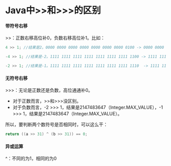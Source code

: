 # Java中>>和>>>的区别

#### 带符号右移

\>>：正数右移高位补0，负数右移高位补1。比如：

```java
4 >> 1; //结果是2。0000 0000 0000 0000 0000 0000 0000 0100 -> 0000 0000 0000 0000 0000 0000 0000 0010

-4 >> 1; //结果是-2。1111 1111 1111 1111 1111 1111 1111 1100 -> 1111 1111 1111 1111 1111 1111 1111 1110

-2 >> 1; //结果是-1。1111 1111 1111 1111 1111 1111 1111 1110  -> 1111 1111 1111 1111 1111 1111 1111 1111
```



#### 无符号右移

\>>>：无论是正数还是负数，高位通通补0。

- 对于正数而言，>>和>>>没区别。
- 对于负数而言，-2 >>> 1，结果是2147483647（Integer.MAX_VALUE），-1 >>> 1，结果是2147483647（Integer.MAX_VALUE）。

所以，要判断两个数符号是否相同时，可以这么干：

```java
return ((a >> 31) ^ (b >> 31)) == 0;
```



#### 异或运算

^：不同的为1，相同的为0